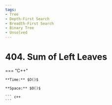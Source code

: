 ```yaml
---
tags:
- Tree
- Depth-First Search
- Breadth-First Search
- Binary Tree
- Unsolved
---
```



# 404. Sum of Left Leaves

=== "C++"

    **Time:** $O()$

    **Space:** $O()$

    ``` c++
    ```